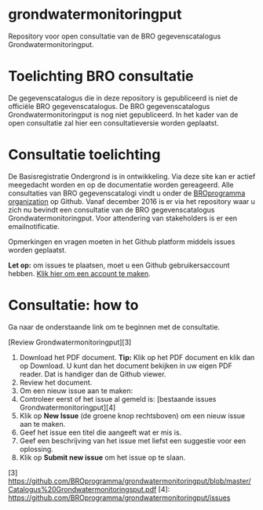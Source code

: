 # grondwatermonitoringput
Repository voor open consultatie van de BRO gegevenscatalogus Grondwatermonitoringput.

# Toelichting BRO consultatie
De gegevenscatalogus die in deze repository is gepubliceerd is niet de officiële BRO gegevenscatalogus. De BRO gegevenscatalogus Grondwatermonitoringput is nog niet gepubliceerd. In het kader van de open consultatie zal hier een consultatieversie worden geplaatst.

# Consultatie toelichting

De Basisregistratie Ondergrond is in ontwikkeling. Via deze site kan er actief meegedacht worden en op de documentatie worden gereageerd. Alle consultaties van BRO gegevenscatalogi vindt u onder de [BROprogramma organization][1] op Github.  Vanaf december 2016 is er via het repository waar u zich nu bevindt een consultatie van de BRO gegevenscatalogus Grondwatermonitoringput. Voor attendering van stakeholders is er een emailnotificatie.

Opmerkingen en vragen moeten in het Github platform middels issues worden geplaatst. 

**Let op:** om issues te plaatsen, moet u een Github gebruikersaccount hebben. [Klik hier om een account te maken][2]. 

# Consultatie: how to
Ga naar de onderstaande link om te beginnen met de consultatie. 

[Review Grondwatermonitoringput][3]

1. Download het PDF document. **Tip:** Klik op het PDF document en klik dan op Download. U kunt dan het document bekijken in uw eigen PDF reader. Dat is handiger dan de Github viewer.
2. Review het document.
3. Om een nieuw issue aan te maken: 
  1. Controleer eerst of het issue al gemeld is: [bestaande issues Grondwatermonitoringput][4]
  1. Klik op **New Issue** (de groene knop rechtsboven) om een nieuw issue aan te maken.
  1. Geef het issue een titel die aangeeft wat er mis is.
  1. Geef een beschrijving van het issue met liefst een suggestie voor een oplossing.
  1. Klik op **Submit new issue** om het issue op te slaan. 
  
[1]: https://github.com/BROprogramma
[2]: https://github.com/join
[3] https://github.com/BROprogramma/grondwatermonitoringput/blob/master/Catalogus%20Grondwatermonitoringsput.pdf
[4]: https://github.com/BROprogramma/grondwatermonitoringput/issues

